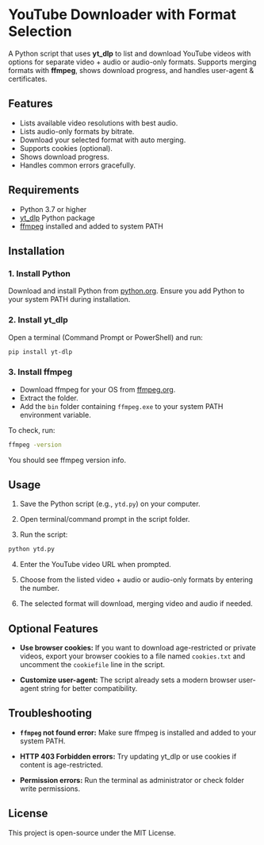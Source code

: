 # YouTube Downloader with Format Selection

A Python script that uses **yt\_dlp** to list and download YouTube videos with options for separate video + audio or audio-only formats. Supports merging formats with **ffmpeg**, shows download progress, and handles user-agent & certificates.


## Features

* Lists available video resolutions with best audio.
* Lists audio-only formats by bitrate.
* Download your selected format with auto merging.
* Supports cookies (optional).
* Shows download progress.
* Handles common errors gracefully.

## Requirements

* Python 3.7 or higher
* [yt\_dlp](https://github.com/yt-dlp/yt-dlp) Python package
* [ffmpeg](https://ffmpeg.org/download.html) installed and added to system PATH

## Installation

### 1. Install Python

Download and install Python from [python.org](https://www.python.org/downloads/). Ensure you add Python to your system PATH during installation.

### 2. Install yt\_dlp

Open a terminal (Command Prompt or PowerShell) and run:

```bash
pip install yt-dlp
```

### 3. Install ffmpeg

* Download ffmpeg for your OS from [ffmpeg.org](https://ffmpeg.org/download.html#build-windows).
* Extract the folder.
* Add the `bin` folder containing `ffmpeg.exe` to your system PATH environment variable.

To check, run:

```bash
ffmpeg -version
```

You should see ffmpeg version info.


## Usage

1. Save the Python script (e.g., `ytd.py`) on your computer.

2. Open terminal/command prompt in the script folder.

3. Run the script:

```bash
python ytd.py
```

4. Enter the YouTube video URL when prompted.

5. Choose from the listed video + audio or audio-only formats by entering the number.

6. The selected format will download, merging video and audio if needed.


## Optional Features

* **Use browser cookies:**
  If you want to download age-restricted or private videos, export your browser cookies to a file named `cookies.txt` and uncomment the `cookiefile` line in the script.

* **Customize user-agent:**
  The script already sets a modern browser user-agent string for better compatibility.


## Troubleshooting

* **`ffmpeg` not found error:**
  Make sure ffmpeg is installed and added to your system PATH.

* **HTTP 403 Forbidden errors:**
  Try updating yt\_dlp or use cookies if content is age-restricted.

* **Permission errors:**
  Run the terminal as administrator or check folder write permissions.

## License

This project is open-source under the MIT License.
